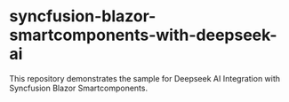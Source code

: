 # syncfusion-blazor-smartcomponents-with-deepseek-ai
This repository demonstrates the sample for Deepseek AI Integration with Syncfusion Blazor Smartcomponents.
